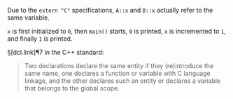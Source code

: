 Due to the `extern "C"` specifications, `A::x` and `B::x` actually refer to the same variable.

`x` is first initialized to `0`, then `main()` starts, `0` is printed, `x` is incremented to `1`, and finally `1` is printed.

§[dcl.link]¶7 in the C++ standard:

> Two declarations declare the same entity if they (re)introduce the same name, one declares a function or variable with C language linkage, and the other declares such an entity or declares a variable that belongs to the global scope.
